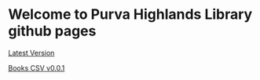 # Welcome to Purva Highlands Library github pages

[Latest Version](/latest-version.json)

[Books CSV v0.0.1](/LibCatMaster-v0.0.1.csv)
